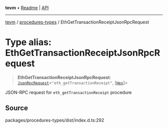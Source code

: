 **tevm** • [Readme](../../README.md) \| [API](../../modules.md)

***

[tevm](../../README.md) / [procedures-types](../README.md) / EthGetTransactionReceiptJsonRpcRequest

# Type alias: EthGetTransactionReceiptJsonRpcRequest

> **EthGetTransactionReceiptJsonRpcRequest**: [`JsonRpcRequest`](../../index/type-aliases/JsonRpcRequest.md)\<`"eth_getTransactionReceipt"`, [[`Hex`](../../index/type-aliases/Hex.md)]\>

JSON-RPC request for `eth_getTransactionReceipt` procedure

## Source

packages/procedures-types/dist/index.d.ts:292
